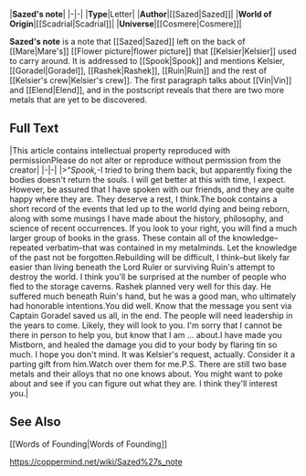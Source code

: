 |**Sazed's note**|
|-|-|
|**Type**|Letter|
|**Author**|[[Sazed\|Sazed]]|
|**World of Origin**|[[Scadrial\|Scadrial]]|
|**Universe**|[[Cosmere\|Cosmere]]|

**Sazed's note** is a note that [[Sazed\|Sazed]] left on the back of [[Mare\|Mare's]] [[Flower picture\|flower picture]] that [[Kelsier\|Kelsier]] used to carry around.
It is addressed to [[Spook\|Spook]] and mentions Kelsier, [[Goradel\|Goradel]], [[Rashek\|Rashek]], [[Ruin\|Ruin]] and the rest of [[Kelsier's crew\|Kelsier's crew]]. The first paragraph talks about [[Vin\|Vin]] and [[Elend\|Elend]], and in the postscript reveals that there are two more metals that are yet to be discovered.

## Full Text
|This article contains intellectual property reproduced with permissionPlease do not alter or reproduce without permission from the creator|
|-|-|
|>“*Spook,*\-I tried to bring them back, but apparently fixing the bodies doesn't return the souls. I will get better at this with time, I expect. However, be assured that I have spoken with our friends, and they are quite happy where they are. They deserve a rest, I think.The book contains a short record of the events that led up to the world dying and being reborn, along with some musings I have made about the history, philosophy, and science of recent occurrences. If you look to your right, you will find a much larger group of books in the grass. These contain all of the knowledge–repeated verbatim–that was contained in my metalminds. Let the knowledge of the past not be forgotten.Rebuilding will be difficult, I think–but likely far easier than living beneath the Lord Ruler or surviving Ruin's attempt to destroy the world. I think you'll be surprised at the number of people who fled to the storage caverns. Rashek planned very well for this day. He suffered much beneath Ruin's hand, but he was a good man, who ultimately had honorable intentions.You did well. Know that the message you sent via Captain Goradel saved us all, in the end. The people will need leadership in the years to come. Likely, they will look to you. I'm sorry that I cannot be there in person to help you, but know that I am ... about.I have made you Mistborn, and healed the damage you did to your body by flaring tin so much. I hope you don't mind. It was Kelsier's request, actually. Consider it a parting gift from him.Watch over them for me.P.S. There are still two base metals and their alloys that no one knows about. You might want to poke about and see if you can figure out what they are. I think they'll interest you.|

## See Also
[[Words of Founding\|Words of Founding]]


https://coppermind.net/wiki/Sazed%27s_note
